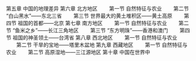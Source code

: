 第五章 中国的地理差异
第六章 北方地区
　　第一节 自然特征与农业
　　第二节 “白山黑水”——东北三省
　　第三节 世界最大的黄土堆积区——黄土高原
　　第四节 祖国的首都——北京
第七章 南方地区
　　第一节 自然特征与农业
　　第二节 “鱼米之乡”——长江三角地区
　　第三节 “东方明珠”——香港和澳门
　　第四节 祖国的神圣领土——台湾省
第八章 西北地区
　　第一节 自然特征与农业
　　第二节 干旱的宝地——塔里木盆地
第九章 西藏地区
　　第一节 自然特征与农业
　　第二节 高原湿地——三江源地区
第十章 中国在世界中